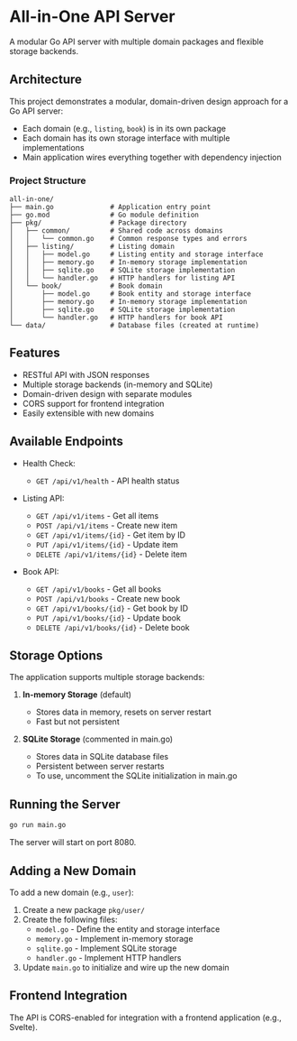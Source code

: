 # All-in-One API Server

A modular Go API server with multiple domain packages and flexible storage backends.

## Architecture

This project demonstrates a modular, domain-driven design approach for a Go API server:

- Each domain (e.g., `listing`, `book`) is in its own package
- Each domain has its own storage interface with multiple implementations
- Main application wires everything together with dependency injection

### Project Structure

```
all-in-one/
├── main.go              # Application entry point
├── go.mod               # Go module definition
├── pkg/                 # Package directory
│   ├── common/          # Shared code across domains
│   │   └── common.go    # Common response types and errors
│   ├── listing/         # Listing domain
│   │   ├── model.go     # Listing entity and storage interface
│   │   ├── memory.go    # In-memory storage implementation
│   │   ├── sqlite.go    # SQLite storage implementation
│   │   └── handler.go   # HTTP handlers for listing API
│   └── book/            # Book domain
│       ├── model.go     # Book entity and storage interface
│       ├── memory.go    # In-memory storage implementation
│       ├── sqlite.go    # SQLite storage implementation
│       └── handler.go   # HTTP handlers for book API
└── data/                # Database files (created at runtime)
```

## Features

- RESTful API with JSON responses
- Multiple storage backends (in-memory and SQLite)
- Domain-driven design with separate modules
- CORS support for frontend integration
- Easily extensible with new domains

## Available Endpoints

- Health Check:
  - `GET /api/v1/health` - API health status

- Listing API:
  - `GET /api/v1/items` - Get all items
  - `POST /api/v1/items` - Create new item
  - `GET /api/v1/items/{id}` - Get item by ID
  - `PUT /api/v1/items/{id}` - Update item
  - `DELETE /api/v1/items/{id}` - Delete item

- Book API:
  - `GET /api/v1/books` - Get all books
  - `POST /api/v1/books` - Create new book
  - `GET /api/v1/books/{id}` - Get book by ID
  - `PUT /api/v1/books/{id}` - Update book
  - `DELETE /api/v1/books/{id}` - Delete book

## Storage Options

The application supports multiple storage backends:

1. **In-memory Storage** (default)
   - Stores data in memory, resets on server restart
   - Fast but not persistent

2. **SQLite Storage** (commented in main.go)
   - Stores data in SQLite database files
   - Persistent between server restarts
   - To use, uncomment the SQLite initialization in main.go

## Running the Server

```bash
go run main.go
```

The server will start on port 8080.

## Adding a New Domain

To add a new domain (e.g., `user`):

1. Create a new package `pkg/user/`
2. Create the following files:
   - `model.go` - Define the entity and storage interface
   - `memory.go` - Implement in-memory storage
   - `sqlite.go` - Implement SQLite storage
   - `handler.go` - Implement HTTP handlers
3. Update `main.go` to initialize and wire up the new domain

## Frontend Integration

The API is CORS-enabled for integration with a frontend application (e.g., Svelte).
